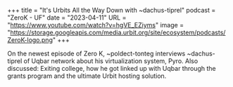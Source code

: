 +++
title = "It's Urbits All the Way Down with ~dachus-tiprel"
podcast = "ZeroK - UF"
date = "2023-04-11"
URL = "https://www.youtube.com/watch?v=hgVE_EZiyms"
image = "https://storage.googleapis.com/media.urbit.org/site/ecosystem/podcasts/ZeroK-logo.png"
+++

On the newest episode of Zero K, ~poldect-tonteg interviews ~dachus-tiprel of Uqbar network about his virtualization system, Pyro. Also discussed: Exiting college, how he got linked up with Uqbar through the grants program and the ultimate Urbit hosting solution.
